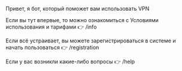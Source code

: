 Привет, я бот, который поможет вам использовать VPN

Если вы тут впервые, то можно ознакомиться с Условиями использования и тарифами 👉 /info

Если всё устраивает, вы можете зарегистрироваться в системе и начать пользоваться 👉 /registration

Если у вас возникли какие-либо вопросы 👉 /help